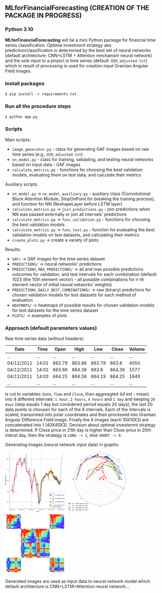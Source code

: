 ## MLforFinancialForecasting (CREATION OF THE PACKAGE IN PROGRESS)

### Python 3.10

**MLforFinancialForecasting** will be a mini Python package for financial time series classification. Optimal investment strategy aka prediction/classification is determined by the best set of neural networks (default architecture: CNN+LSTM + Attention mechanism neural network) and the sole input to a project is time series (default: `OIH_adjusted.txt`) which in result of processing is used for creation input Gramian Angular Field images.

### Install packages

```
$ pip install -r requirements.txt
```

### Run all the procedure steps

```
$ python app.py
```

### Scripts

Main scripts:

* `image_generator.py` - class for generating GAF images based on raw time series (e.g., `OIH_adjusted.txt`)
* `nn_model.py` - class for training, validating, and testing neural networks based on input data - GAF images
* `calculate_metrics.py` - functions for choosing the best validation models, evaluating them on test data, and calculate their metrics

Auxiliary scripts:

* `nn_model.py` -> `nn_model_auxiliary.py` - auxiliary class (Convolutional Block Attention Module, StopOnPoint for breaking the training process), and function for NN (ReshapeLayer before LSTM layer)
* `calculate_metrics.py` -> `join_predictions.py` - join predictions when NN was passed externally or join all intervals' predictions
* `calculate_metrics.py` -> `func_validation.py` - functions for choosing the best validation models
* `calculate_metrics.py` -> `func_test.py` - function for evaluating the best validation models on test datasets, and calculating their metrics
* `create_plots.py` -> create a variety of plots

Results:

- `GAF/` -> GAF images for the time series dataset
- `PREDICTIONS/` -> neural networks' predictions
- `PREDICTIONS_MAX_PREDICTIONS/` -> all and max possible predictions outcomes for validation, and test intervals for each combination (default: 1023 (the 10th element vector) - all possible combinations for n-th element vector of initial neural networks' weights)
- `PREDICTIONS_DAILY_BEST_COMBINATIONS/` -> raw (binary) predictions for chosen validation models for test datasets for each method of evaluation
- `HEATMAPS/` -> heatmaps of possible results for chosen validation models for test datasets for the time series dataset
- `PLOTS/` -> examples of plots

### Approach (default parameters values)

Raw time series data (without headers):

<table>
<thead>
  <tr>
    <th>Date</th>
    <th>Time</th>
    <th>Open</th>
    <th>High</th>
    <th>Low</th>
    <th>Close</th>
    <th>Volume</th>
  </tr>
</thead>
<tbody>
  <tr>
    <td>...</td>
    <td>...</td>
    <td>...</td>
    <td>...</td>
    <td>...</td>
    <td>...</td>
    <td>...</td>
  </tr>
  <tr>
    <td>04/12/2011</td>
    <td>14:01</td>
    <td>862.79</td>
    <td>863.86</td>
    <td>862.79</td>
    <td>863.8</td>
    <td>4050</td>
  </tr>
  <tr>
    <td>04/12/2011</td>
    <td>14:02</td>
    <td>863.86</td>
    <td>864.36</td>
    <td>863.8</td>
    <td>864.36</td>
    <td>1577</td>
  </tr>
  <tr>
    <td>04/12/2011</td>
    <td>14:03</td>
    <td>864.25</td>
    <td>864.58</td>
    <td>864.19</td>
    <td>864.25</td>
    <td>1649</td>
  </tr>
  <tr>
    <td>...</td>
    <td>...</td>
    <td>...</td>
    <td>...</td>
    <td>...</td>
    <td>...</td>
    <td>...</td>
  </tr>
</tbody>
</table>

is cut to variables: `Date`, `Time` and `Close`, then aggreagted (id est - mean) into 4 different intervals: `1 hour`, `2 hours`, `4 hours` and `1 day` and keeping `20 days` (step equals 1 day but considered period equals 20 days), the last 20 data points is choosen for each of the 4 intervals. Each of the intervals is scaled, transormed into polar coordinates and then processed into Gramian Angular Difference Field image. Finally the 4 images (each 10X10X3) are concatenated into 1 (40X40X3). Decision about optimal investemnt strategy is determined. If Close price in 21th day is higher than Close price in 20th interal day, then the strategy is `LONG -> 1`, else `SHORT -> 0`.

Generating images (neural network input data) in graphs:

<p float="left">
  <img alt='line' src="https://github.com/Kay-Dee-Em/MLforFinancialForecasting/blob/main/PLOTS/LONG_2021_12_31_line.png" width="200" height="200"/>
  <img alt='polar' src="https://github.com/Kay-Dee-Em/MLforFinancialForecasting/blob/main/PLOTS/LONG_2021_12_31_polar.png" width="200" height="200"/> 
  <img alt='GADF' src="https://github.com/Kay-Dee-Em/MLforFinancialForecasting/blob/main/PLOTS/LONG_2021_12_31_GADF.png" width="200" height="200"/>
</p>

Generated images are used as input data to neural network model which default architecture is CNN+LSTM+Attention neural network...

<!---
Validation process chooses the best model accoring to each validation cateogry.
And finally the best models are tested.
-->
